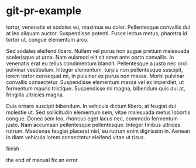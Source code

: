 # git-pr-example

 tortor, venenatis et sodales eu, maximus eu dolor. Pellentesque convallis dui at leo aliquam auctor. Suspendisse potenti. Fusce lectus metus, pharetra id tortor ut, congue elementum arcu.

 Sed sodales eleifend libero. Nullam vel purus non augue pretium malesuada scelerisque ut urna. Nam euismod elit sit amet ante porta convallis. In venenatis erat eu tellus condimentum blandit. Pellentesque a justo nec orci pulvinar vestibulum. Integer elementum, turpis non pellentesque suscipit, lorem tortor consequat mi, in pulvinar ex purus non massa. Morbi pulvinar convallis consectetur. Suspendisse elementum massa vel ex imperdiet, ut fermentum mauris tristique. Suspendisse mi magna, bibendum quis dui at, fringilla ultricies magna.

 Duis ornare suscipit bibendum. In vehicula dictum libero, at feugiat dui molestie ut. Sed sollicitudin elementum sem, vitae malesuada metus lobortis congue. Donec sem leo, rhoncus eget lacus nec, commodo fermentum justo. Nam accumsan pellentesque pellentesque. Integer finibus ultrices rutrum. Maecenas feugiat placerat nisl, eu rutrum enim dignissim in. Aenean in diam vehicula lorem consectetur eleifend vitae ut risus.

finish

the end of manual
fix an error
